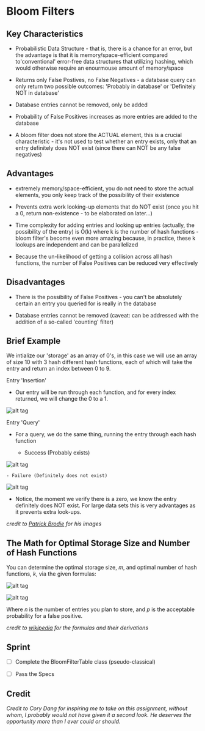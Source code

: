# Bloom Filters

## Key Characteristics
	
- Probabilistic Data Structure - that is, there is a chance for an error, but the advantage is that it is memory/space-efficient compared to'conventional' error-free data structures that utilizing hashing, which would otherwise require an enourmouse amount of memory/space

- Returns only False Postives, no False Negatives - a database query can only return two possible outcomes: 'Probably in database' or 'Definitely NOT in database'

- Database entries cannot be removed, only be added

- Probability of False Positives increases as more entries are added to the database

- A bloom filter does not store the ACTUAL element, this is a crucial characteristic - it's not used to test whether an entry exists, only that an entry definitely does NOT exist (since there can NOT be any false negatives)

## Advantages

- extremely memory/space-efficient, you do not need to store the actual elements, you only keep track of the possibility of their existence

- Prevents extra work looking-up elements that do NOT exist (once you hit a 0, return non-existence - to be elaborated on later...)

- Time complexity for adding entries and looking up entries (actually, the possibility of the entry) is O(k) where k is the number of hash functions - bloom filter's become even more amazing because, in practice, these k lookups are independent and can be parallelized

- Because the un-likelihood of getting a collision across all hash functions, the number of False Positives can be reduced very effectively

## Disadvantages

- There is the possibility of False Positives - you can't be absolutely certain an entry you queried for is really in the database

- Database entries cannot be removed (caveat: can be addressed with the addition of a so-called 'counting' filter)

## Brief Example

We intialize our 'storage' as an array of 0's, in this case we will use an array of size 10 with 3 hash different hash functions, each of which will take the entry and return an index between 0 to 9.

Entry 'Insertion'

- Our entry will be run through each function, and for every index returned, we will change the 0 to a 1.

![alt tag](http://blog.kiip.me/wp-content/uploads/2014/05/bloomfilterbanana.gif)

Entry 'Query'

- For a query, we do the same thing, running the entry through each hash function

	- Success (Probably exists)

![alt tag](http://blog.kiip.me/wp-content/uploads/2014/05/banana-query.png)

	- Failure (Definitely does not exist)

![alt tag](http://blog.kiip.me/wp-content/uploads/2014/05/grape-query.png)

- Notice, the moment we verify there is a zero, we know the entry definitely does NOT exist.  For large data sets this is very advantages as it prevents extra look-ups.

*credit to [Patrick Brodie](http://blog.kiip.me/engineering/sketching-scaling-bloom-filters/) for his images*

## The Math for Optimal Storage Size and Number of Hash Functions

You can determine the optimal storage size, *m*, and optimal number of hash functions, *k*, via the given formulas:

![alt tag](https://upload.wikimedia.org/math/3/a/7/3a7fbb4930336523b2ebd301bb7bd159.png)

![alt tag](https://upload.wikimedia.org/math/b/e/f/befd3e221f8db3145948a28cb0901a13.png)

Where *n* is the number of entries you plan to store, and *p* is the acceptable probability for a false positive.

*credit to [wikipedia](https://en.wikipedia.org/wiki/Bloom_filter#Optimal_number_of_hash_functions) for the formulas and their derivations*

## Sprint

- [ ] Complete the BloomFilterTable class (pseudo-classical)

- [ ] Pass the Specs

## Credit

*Credit to Cory Dang for inspiring me to take on this assignment, without whom, I probably would not have given it a second look.  He deserves the opportunity more than I ever could or should.*
